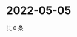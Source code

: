 # 2022-05-05

共 0 条

<!-- BEGIN WEIBO -->
<!-- 最后更新时间 Thu May 05 2022 23:17:44 GMT+0800 (China Standard Time) -->

<!-- END WEIBO -->
